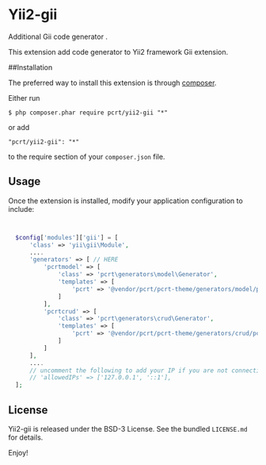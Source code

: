 Yii2-gii
========

Additional Gii code generator .

This extension add code generator to Yii2 framework Gii extension.

##Installation

The preferred way to install this extension is through [composer](http://getcomposer.org/download/).

Either run

```
$ php composer.phar require pcrt/yii2-gii "*"
```

or add

```
"pcrt/yii2-gii": "*"
```

to the require section of your `composer.json` file.

## Usage

Once the extension is installed, modify your application configuration to include:

```php


  $config['modules']['gii'] = [
      'class' => 'yii\gii\Module',
      ....
      'generators' => [ // HERE
          'pcrtmodel' => [
              'class' => 'pcrt\generators\model\Generator',
              'templates' => [
                  'pcrt' => '@vendor/pcrt/pcrt-theme/generators/model/pcrt',
              ]
          ],
          'pcrtcrud' => [
              'class' => 'pcrt\generators\crud\Generator',
              'templates' => [
                  'pcrt' => '@vendor/pcrt/pcrt-theme/generators/crud/pcrt',
              ]
          ]
      ],
      ....
      // uncomment the following to add your IP if you are not connecting from localhost.
      // 'allowedIPs' => ['127.0.0.1', '::1'],
  ];

```

## License

Yii2-gii is released under the BSD-3 License. See the bundled `LICENSE.md` for details.

Enjoy!
